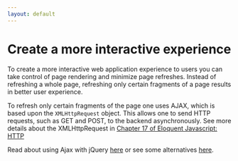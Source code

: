 ```yaml
---
layout: default
---
```

# Create a more interactive experience

To create a more interactive web application experience to users you can take control of page rendering and minimize page refreshes. Instead of refreshing a whole page, refreshing only certain fragments of a page results in better user experience.

To refresh only certain fragments of the page one uses AJAX, which is based upon the `XMLHttpRequest` object. This allows one to send HTTP requests, such as GET and POST, to the backend asynchronously. See more details about the XMLHttpRequest in [Chapter 17 of Eloquent Javascript: HTTP](http://eloquentjavascript.net/17_http.html#h_Gh3HVKEFJQ)

Read about using Ajax with jQuery [here](/steps/ajax.html) or see some alternatives [here](http://youmightnotneedjquery.com/#ajax).
